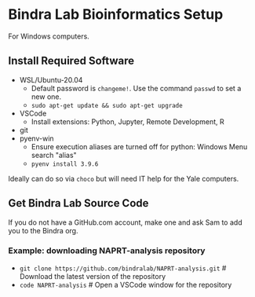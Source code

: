 # Bindra Lab Bioinformatics Setup
For Windows computers.  

## Install Required Software

- WSL/Ubuntu-20.04
  - Default password is `changeme!`. Use the command `passwd` to set a new one.
  - `sudo apt-get update && sudo apt-get upgrade`
- VSCode
  - Install extensions: Python, Jupyter, Remote Development, R
- git
- pyenv-win
  - Ensure execution aliases are turned off for python: Windows Menu search "alias"
  - `pyenv install 3.9.6`

Ideally can do so via `choco` but will need IT help for the Yale computers.

## Get Bindra Lab Source Code
If you do not have a GitHub.com account, make one and ask Sam to add you to the Bindra org.

### Example: downloading NAPRT-analysis repository
- `git clone https://github.com/bindralab/NAPRT-analysis.git` # Download the latest version of the repository
- `code NAPRT-analysis` # Open a VSCode window for the repository
